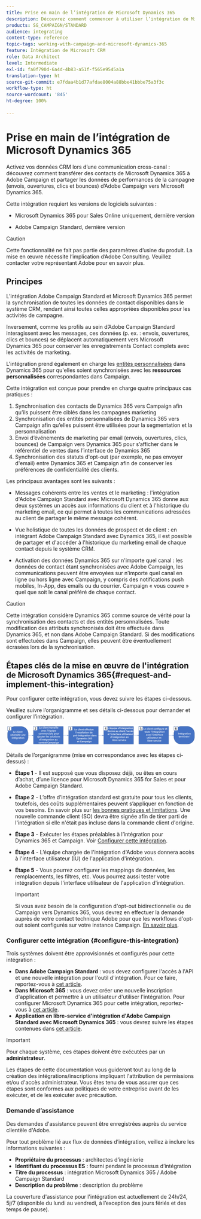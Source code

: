 ```yaml
---
title: Prise en main de l’intégration de Microsoft Dynamics 365
description: Découvrez comment commencer à utiliser l’intégration de Microsoft Dynamics 365
products: SG_CAMPAIGN/STANDARD
audience: integrating
content-type: reference
topic-tags: working-with-campaign-and-microsoft-dynamics-365
feature: Intégration de Microsoft CRM
role: Data Architect
level: Intermediate
exl-id: fa0f790d-6a4d-4b83-a51f-f565e9545a1a
translation-type: ht
source-git-commit: e7fdaa4b1d77afdae8004a88bbe41bbbe75a3f3c
workflow-type: ht
source-wordcount: '845'
ht-degree: 100%

---
```


# Prise en main de l’intégration de Microsoft Dynamics 365

Activez vos données CRM lors d’une communication cross-canal : découvrez comment transférer des contacts de Microsoft Dynamics 365 à Adobe Campaign et partager les données de performances de la campagne (envois, ouvertures, clics et bounces) d’Adobe Campaign vers Microsoft Dynamics 365.

Cette intégration requiert les versions de logiciels suivantes :

* Microsoft Dynamics 365 pour Sales Online uniquement, dernière version

* Adobe Campaign Standard, dernière version

>[!CAUTION]
>
>Cette fonctionnalité ne fait pas partie des paramètres d’usine du produit. La mise en œuvre nécessite l’implication d’Adobe Consulting. Veuillez contacter votre représentant Adobe pour en savoir plus.


## Principes

L’intégration Adobe Campaign Standard et Microsoft Dynamics 365 permet la synchronisation de toutes les données de contact disponibles dans le système CRM, rendant ainsi toutes celles appropriées disponibles pour les activités de campagne.

Inversement, comme les profils au sein d’Adobe Campaign Standard interagissent avec les messages, ces données (p. ex. : envois, ouvertures, clics et bounces) se déplacent automatiquement vers Microsoft Dynamics 365 pour conserver les enregistrements Contact complets avec les activités de marketing.

L&#39;intégration prend également en charge les [entités personnalisées](../../integrating/using/d365-acs-self-service-app-settings.md) dans Dynamics 365 pour qu&#39;elles soient synchronisées avec les **ressources personnalisées** correspondantes dans Campaign.

Cette intégration est conçue pour prendre en charge quatre principaux cas pratiques :

1. Synchronisation des contacts de Dynamics 365 vers Campaign afin qu’ils puissent être ciblés dans les campagnes marketing
1. Synchronisation des entités personnalisées de Dynamics 365 vers Campaign afin qu’elles puissent être utilisées pour la segmentation et la personnalisation
1. Envoi d’événements de marketing par email (envois, ouvertures, clics, bounces) de Campaign vers Dynamics 365 pour s’afficher dans le référentiel de ventes dans l’interface de Dynamics 365
1. Synchronisation des statuts d&#39;opt-out (par exemple, ne pas envoyer d&#39;email) entre Dynamics 365 et Campaign afin de conserver les préférences de confidentialité des clients.

Les principaux avantages sont les suivants :

* Messages cohérents entre les ventes et le marketing : l&#39;intégration d&#39;Adobe Campaign Standard avec Microsoft Dynamics 365 donne aux deux systèmes un accès aux informations du client et à l&#39;historique du marketing email, ce qui permet à toutes les communications adressées au client de partager le même message cohérent.

* Vue holistique de toutes les données de prospect et de client : en intégrant Adobe Campaign Standard avec Dynamics 365, il est possible de partager et d&#39;accéder à l&#39;historique du marketing email de chaque contact depuis le système CRM.

* Activation des données Dynamics 365 sur n&#39;importe quel canal : les données de contact étant synchronisées avec Adobe Campaign, les communications peuvent être envoyées sur n’importe quel canal en ligne ou hors ligne avec Campaign, y compris des notifications push mobiles, In-App, des emails ou du courrier. Campaign « vous couvre » quel que soit le canal préféré de chaque contact.

>[!CAUTION]
>
>Cette intégration considère Dynamics 365 comme source de vérité pour la synchronisation des contacts et des entités personnalisées.  Toute modification des attributs synchronisés doit être effectuée dans Dynamics 365, et non dans Adobe Campaign Standard.  Si des modifications sont effectuées dans Campaign, elles peuvent être éventuellement écrasées lors de la synchronisation.


## Étapes clés de la mise en œuvre de l&#39;intégration de Microsoft Dynamics 365{#request-and-implement-this-integration}

Pour configurer cette intégration, vous devez suivre les étapes ci-dessous.

Veuillez suivre l’organigramme et ses détails ci-dessous pour demander et configurer l’intégration.

![](assets/provisioning-wf.png)

Détails de l’organigramme (mise en correspondance avec les étapes ci-dessus) :

* **Étape 1** - Il est supposé que vous disposez déjà, ou êtes en cours d’achat, d’une licence pour Microsoft Dynamics 365 for Sales et pour Adobe Campaign Standard.
* **Étape 2** - L’offre d’intégration standard est gratuite pour tous les clients, toutefois, des coûts supplémentaires peuvent s’appliquer en fonction de vos besoins. En savoir plus sur [les bonnes pratiques et limitations](../../integrating/using/d365-acs-notices-and-recommendations.md). Une nouvelle commande client (SO) devra être signée afin de tirer parti de l&#39;intégration si elle n&#39;était pas incluse dans la commande client d&#39;origine.
* **Étape 3** - Exécuter les étapes préalables à l’intégration pour Dynamics 365 et Campaign. Voir [Configurer cette intégration](#configure-this-integration).
* **Étape 4** - L’équipe chargée de l&#39;intégration d&#39;Adobe vous donnera accès à l&#39;interface utilisateur (IU) de l&#39;application d&#39;intégration.
* **Étape 5** - Vous pourrez configurer les mappings de données, les remplacements, les filtres, etc. Vous pourrez aussi tester votre intégration depuis l&#39;interface utilisateur de l&#39;application d&#39;intégration.

   >[!IMPORTANT]
   >
   > Si vous avez besoin de la configuration d&#39;opt-out bidirectionnelle ou de Campaign vers Dynamics 365, vous devrez en effectuer la demande auprès de votre contact technique Adobe pour que les workflows d&#39;opt-out soient configurés sur votre instance Campaign. [En savoir plus](../../integrating/using/d365-acs-notices-and-recommendations.md#opt-out).

### Configurer cette intégration {#configure-this-integration}

Trois systèmes doivent être approvisionnés et configurés pour cette intégration :

* **Dans Adobe Campaign Standard** : vous devez configurer l&#39;accès à l&#39;API et une nouvelle intégration pour l&#39;outil d&#39;intégration. Pour ce faire, reportez-vous à [cet article](../../integrating/using/d365-acs-configure-adobe-io.md).
* **Dans Microsoft 365** : vous devez créer une nouvelle inscription d&#39;application et permettre à un utilisateur d&#39;utiliser l&#39;intégration.  Pour configurer Microsoft Dynamics 365 pour cette intégration, reportez-vous à [cet article](../../integrating/using/d365-acs-configure-d365.md).
* **Application en libre-service d&#39;intégration d&#39;Adobe Campaign Standard avec Microsoft Dynamics 365** : vous devrez suivre les étapes contenues dans [cet article](../../integrating/using/d365-acs-self-service-app-control-access.md).

>[!IMPORTANT]
>
>Pour chaque système, ces étapes doivent être exécutées par un **administrateur**.
>
>Les étapes de cette documentation vous guideront tout au long de la création des intégrations/inscriptions impliquant l&#39;attribution de permissions et/ou d&#39;accès administrateur.  Vous êtes tenu de vous assurer que ces étapes sont conformes aux politiques de votre entreprise avant de les exécuter, et de les exécuter avec précaution.


### Demande d’assistance

Des demandes d&#39;assistance peuvent être enregistrées auprès du service clientèle d&#39;Adobe.

Pour tout problème lié aux flux de données d’intégration, veillez à inclure les informations suivantes :

* **Propriétaire du processus** : architectes d’ingénierie
* **Identifiant du processus ES** : fourni pendant le processus d’intégration
* **Titre du processus** : intégration Microsoft Dynamics 365 / Adobe Campaign Standard
* **Description du problème** : description du problème

La couverture d&#39;assistance pour l&#39;intégration est actuellement de 24h/24, 5j/7 (disponible du lundi au vendredi, à l’exception des jours fériés et des temps de pause).
